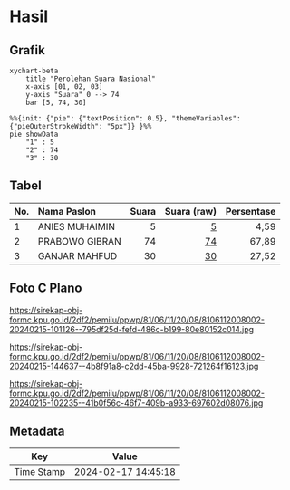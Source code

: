 # Hasil

## Grafik

```mermaid
xychart-beta
    title "Perolehan Suara Nasional"
    x-axis [01, 02, 03]
    y-axis "Suara" 0 --> 74
    bar [5, 74, 30]
```

```mermaid
%%{init: {"pie": {"textPosition": 0.5}, "themeVariables": {"pieOuterStrokeWidth": "5px"}} }%%
pie showData
    "1" : 5
    "2" : 74
    "3" : 30
```

## Tabel

| No. | Nama Paslon    | Suara | Suara (raw) | Persentase |
|:--- |:-------------- | -----:| -----------:| ----------:|
| 1   | ANIES MUHAIMIN | 5     | [5][p-1]    | 4,59       |
| 2   | PRABOWO GIBRAN | 74    | [74][p-2]   | 67,89      |
| 3   | GANJAR MAHFUD  | 30    | [30][p-3]   | 27,52      |


[p-1]: https://github.com/gigit-pemilu/pemilu-2024/blob/main/pilpres/hitung-suara/sub/81-maluku/sub/06-seram-bagian-barat/sub/11-elpaputih/sub/2008-elpaputih/sub/002-tps/sub/paslon-1.txt
[p-2]: https://github.com/gigit-pemilu/pemilu-2024/blob/main/pilpres/hitung-suara/sub/81-maluku/sub/06-seram-bagian-barat/sub/11-elpaputih/sub/2008-elpaputih/sub/002-tps/sub/paslon-2.txt
[p-3]: https://github.com/gigit-pemilu/pemilu-2024/blob/main/pilpres/hitung-suara/sub/81-maluku/sub/06-seram-bagian-barat/sub/11-elpaputih/sub/2008-elpaputih/sub/002-tps/sub/paslon-3.txt

## Foto C Plano

https://sirekap-obj-formc.kpu.go.id/2df2/pemilu/ppwp/81/06/11/20/08/8106112008002-20240215-101126--795df25d-fefd-486c-b199-80e80152c014.jpg

https://sirekap-obj-formc.kpu.go.id/2df2/pemilu/ppwp/81/06/11/20/08/8106112008002-20240215-144637--4b8f91a8-c2dd-45ba-9928-721264f16123.jpg

https://sirekap-obj-formc.kpu.go.id/2df2/pemilu/ppwp/81/06/11/20/08/8106112008002-20240215-102235--41b0f56c-46f7-409b-a933-697602d08076.jpg


## Metadata

| Key        | Value               |
| ---------- | ------------------- |
| Time Stamp | 2024-02-17 14:45:18 |



